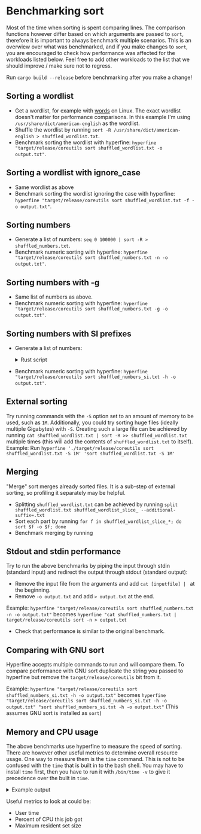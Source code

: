 # Benchmarking sort

Most of the time when sorting is spent comparing lines. The comparison functions however differ based
on which arguments are passed to `sort`, therefore it is important to always benchmark multiple scenarios.
This is an overwiew over what was benchmarked, and if you make changes to `sort`, you are encouraged to check
how performance was affected for the workloads listed below. Feel free to add other workloads to the
list that we should improve / make sure not to regress.

Run `cargo build --release` before benchmarking after you make a change!

## Sorting a wordlist

-   Get a wordlist, for example with [words](<https://en.wikipedia.org/wiki/Words_(Unix)>) on Linux. The exact wordlist
    doesn't matter for performance comparisons. In this example I'm using `/usr/share/dict/american-english` as the wordlist.
-   Shuffle the wordlist by running `sort -R /usr/share/dict/american-english > shuffled_wordlist.txt`.
-   Benchmark sorting the wordlist with hyperfine: `hyperfine "target/release/coreutils sort shuffled_wordlist.txt -o output.txt"`.

## Sorting a wordlist with ignore_case

-   Same wordlist as above
-   Benchmark sorting the wordlist ignoring the case with hyperfine: `hyperfine "target/release/coreutils sort shuffled_wordlist.txt -f -o output.txt"`.

## Sorting numbers

-   Generate a list of numbers: `seq 0 100000 | sort -R > shuffled_numbers.txt`.
-   Benchmark numeric sorting with hyperfine: `hyperfine "target/release/coreutils sort shuffled_numbers.txt -n -o output.txt"`.

## Sorting numbers with -g

-   Same list of numbers as above.
-   Benchmark numeric sorting with hyperfine: `hyperfine "target/release/coreutils sort shuffled_numbers.txt -g -o output.txt"`.

## Sorting numbers with SI prefixes

-   Generate a list of numbers:
    <details>
      <summary>Rust script</summary>

    ## Cargo.toml

    ```toml
    [dependencies]
    rand = "0.8.3"
    ```

    ## main.rs

    ```rust
    use rand::prelude::*;
    fn main() {
      let suffixes = ['k', 'K', 'M', 'G', 'T', 'P', 'E', 'Z', 'Y'];
      let mut rng = thread_rng();
      for _ in 0..100000 {
          println!(
              "{}{}",
              rng.gen_range(0..1000000),
              suffixes.choose(&mut rng).unwrap()
          )
      }
    }

    ```

    ## running

    `cargo run > shuffled_numbers_si.txt`

    </details>

-   Benchmark numeric sorting with hyperfine: `hyperfine "target/release/coreutils sort shuffled_numbers_si.txt -h -o output.txt"`.

## External sorting

Try running commands with the `-S` option set to an amount of memory to be used, such as `1M`. Additionally, you could try sorting
huge files (ideally multiple Gigabytes) with `-S`. Creating such a large file can be achieved by running `cat shuffled_wordlist.txt | sort -R >> shuffled_wordlist.txt`
multiple times (this will add the contents of `shuffled_wordlist.txt` to itself).
Example: Run `hyperfine './target/release/coreutils sort shuffled_wordlist.txt -S 1M' 'sort shuffled_wordlist.txt -S 1M'`

## Merging
"Merge" sort merges already sorted files. It is a sub-step of external sorting, so profiling it separately may be helpful.
- Splitting `shuffled_wordlist.txt` can be achieved by running `split shuffled_wordlist.txt shuffled_wordlist_slice_ --additional-suffix=.txt`
- Sort each part by running `for f in shuffled_wordlist_slice_*; do  sort $f -o $f; done`
- Benchmark merging by running

## Stdout and stdin performance

Try to run the above benchmarks by piping the input through stdin (standard input) and redirect the
output through stdout (standard output):

-   Remove the input file from the arguments and add `cat [inputfile] | ` at the beginning.
-   Remove `-o output.txt` and add `> output.txt` at the end.

Example: `hyperfine "target/release/coreutils sort shuffled_numbers.txt -n -o output.txt"` becomes
`hyperfine "cat shuffled_numbers.txt | target/release/coreutils sort -n > output.txt`

-   Check that performance is similar to the original benchmark.

## Comparing with GNU sort

Hyperfine accepts multiple commands to run and will compare them. To compare performance with GNU sort
duplicate the string you passed to hyperfine but remove the `target/release/coreutils` bit from it.

Example: `hyperfine "target/release/coreutils sort shuffled_numbers_si.txt -h -o output.txt"` becomes
`hyperfine "target/release/coreutils sort shuffled_numbers_si.txt -h -o output.txt" "sort shuffled_numbers_si.txt -h -o output.txt"`
(This assumes GNU sort is installed as `sort`)

## Memory and CPU usage

The above benchmarks use hyperfine to measure the speed of sorting. There are however other useful metrics to determine overall
resource usage. One way to measure them is the `time` command. This is not to be confused with the `time` that is built in to the bash shell.
You may have to install `time` first, then you have to run it with `/bin/time -v` to give it precedence over the built in `time`.

<details>
      <summary>Example output</summary>

      Command being timed: "target/release/coreutils sort shuffled_numbers.txt"
      User time (seconds): 0.10
      System time (seconds): 0.00
      Percent of CPU this job got: 365%
      Elapsed (wall clock) time (h:mm:ss or m:ss): 0:00.02
      Average shared text size (kbytes): 0
      Average unshared data size (kbytes): 0
      Average stack size (kbytes): 0
      Average total size (kbytes): 0
      Maximum resident set size (kbytes): 25360
      Average resident set size (kbytes): 0
      Major (requiring I/O) page faults: 0
      Minor (reclaiming a frame) page faults: 5802
      Voluntary context switches: 462
      Involuntary context switches: 73
      Swaps: 0
      File system inputs: 1184
      File system outputs: 0
      Socket messages sent: 0
      Socket messages received: 0
      Signals delivered: 0
      Page size (bytes): 4096
      Exit status: 0

</details>

Useful metrics to look at could be:

-   User time
-   Percent of CPU this job got
-   Maximum resident set size
